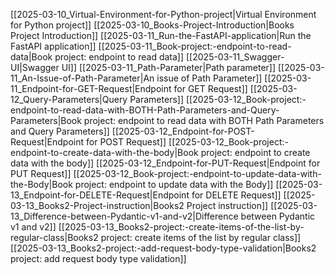 [[2025-03-10_Virtual-Environment-for-Python-project|Virtual Environment for Python project]]
[[2025-03-10_Books-Project-Introduction|Books Project Introduction]]
[[2025-03-11_Run-the-FastAPI-application|Run the FastAPI application]]
[[2025-03-11_Book-project:-endpoint-to-read-data|Book project: endpoint to read data]]
[[2025-03-11_Swagger-UI|Swagger UI]]
[[2025-03-11_Path-Parameter|Path parameter]]
[[2025-03-11_An-Issue-of-Path-Parameter|An issue of Path Parameter]]
[[2025-03-11_Endpoint-for-GET-Request|Endpoint for GET Request]]
[[2025-03-12_Query-Parameters|Query Parameters]]
[[2025-03-12_Book-project:-endpoint-to-read-data-with-BOTH-Path-Parameters-and-Query-Parameters|Book project: endpoint to read data with BOTH Path Parameters and Query Parameters]]
[[2025-03-12_Endpoint-for-POST-Request|Endpoint for POST Request]]
[[2025-03-12_Book-project:-endpoint-to-create-data-with-the-body|Book project: endpoint to create data with the body]]
[[2025-03-12_Endpoint-for-PUT-Request|Endpoint for PUT Request]]
[[2025-03-12_Book-project:-endpoint-to-update-data-with-the-Body|Book project: endpoint to update data with the Body]]
[[2025-03-13_Endpoint-for-DELETE-Request|Endpoint for DELETE Request]]
[[2025-03-13_Books2-Project-instruction|Books2 Project instruction]]
[[2025-03-13_Difference-between-Pydantic-v1-and-v2|Difference between Pydantic v1 and v2]]
[[2025-03-13_Books2-project:-create-items-of-the-list-by-regular-class|Books2 project: create items of the list by regular class]]
[[2025-03-13_Books2-project:-add-request-body-type-validation|Books2 project: add request body type validation]]
